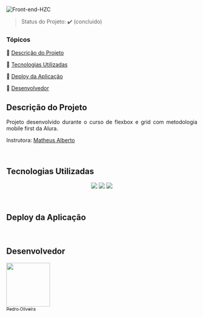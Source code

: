 ![Front-end-HZC](https://user-images.githubusercontent.com/117683583/225099634-01de54ca-a36a-4b13-8c53-fb8e03c542b9.png)
<br>
> Status do Projeto: :heavy_check_mark: (concluido)

### Tópicos 

:small_blue_diamond: [Descrição do Projeto](#descrição-do-projeto)

:small_blue_diamond: [Tecnologias Utilizadas](#tecnologias-utilizadas)

:small_blue_diamond: [Deploy da Aplicação](#deploy-da-aplicação)

:small_blue_diamond: [Desenvolvedor](#desenvolvedor)

## Descrição do Projeto

<p align="justify">
  Projeto desenvolvido durante o curso de flexbox e grid com metodologia mobile first da Alura.
  
  Instrutora: [Matheus Alberto](https://github.com/ikyrie)
</p>
<br>

## Tecnologias Utilizadas

<p align="center">
  <img src="https://img.shields.io/badge/HTML5-E34F26?style=for-the-badge&logo=html5&logoColor=white">
  <img src="https://img.shields.io/badge/CSS3-1572B6?style=for-the-badge&logo=css3&logoColor=white">
  <img src="https://img.shields.io/badge/JavaScript-323330?style=for-the-badge&logo=javascript&logoColor=F7DF1E">
</p>
<br>

## Deploy da Aplicação

> 
<br>

## Desenvolvedor

[<img src="https://avatars.githubusercontent.com/u/117683583?s=400&u=a7f42af702bd8c10f87f21347a0c0530fe083b8e&v=4" width=115><br><sub>  Pedro Oliveira</sub>](https://github.com/pedrofillipes)
